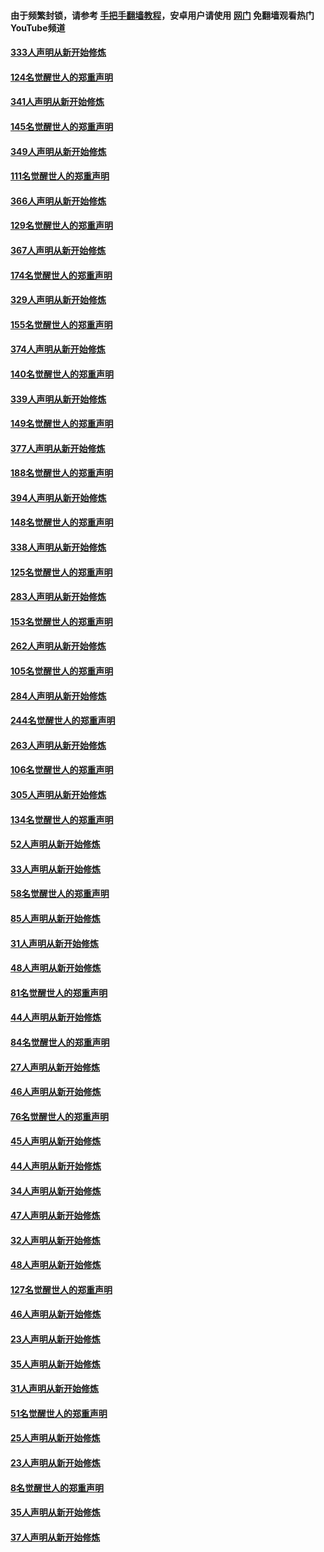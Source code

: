#### 由于频繁封锁，请参考 [手把手翻墙教程](https://github.com/gfw-breaker/guides/wiki/)，安卓用户请使用 [网门](https://github.com/gfw-breaker/nogfw/blob/master/dl.md?t=06300601) 免翻墙观看热门YouTube频道 

#### [333人声明从新开始修炼](../pages/91/427525.md?t=06300601) 

#### [124名觉醒世人的郑重声明](../pages/91/427524.md?t=06300601) 

#### [341人声明从新开始修炼](../pages/91/427255.md?t=06300601) 

#### [145名觉醒世人的郑重声明](../pages/91/427254.md?t=06300601) 

#### [349人声明从新开始修炼](../pages/91/426969.md?t=06300601) 

#### [111名觉醒世人的郑重声明](../pages/91/426968.md?t=06300601) 

#### [366人声明从新开始修炼](../pages/91/426737.md?t=06300601) 

#### [129名觉醒世人的郑重声明](../pages/91/426736.md?t=06300601) 

#### [367人声明从新开始修炼](../pages/91/426421.md?t=06300601) 

#### [174名觉醒世人的郑重声明](../pages/91/426420.md?t=06300601) 

#### [329人声明从新开始修炼](../pages/91/426139.md?t=06300601) 

#### [155名觉醒世人的郑重声明](../pages/91/426138.md?t=06300601) 

#### [374人声明从新开始修炼](../pages/91/425811.md?t=06300601) 

#### [140名觉醒世人的郑重声明](../pages/91/425810.md?t=06300601) 

#### [339人声明从新开始修炼](../pages/91/425690.md?t=06300601) 

#### [149名觉醒世人的郑重声明](../pages/91/425689.md?t=06300601) 

#### [377人声明从新开始修炼](../pages/91/424867.md?t=06300601) 

#### [188名觉醒世人的郑重声明](../pages/91/424866.md?t=06300601) 

#### [394人声明从新开始修炼](../pages/91/423914.md?t=06300601) 

#### [148名觉醒世人的郑重声明](../pages/91/423913.md?t=06300601) 

#### [338人声明从新开始修炼](../pages/91/423540.md?t=06300601) 

#### [125名觉醒世人的郑重声明](../pages/91/423539.md?t=06300601) 

#### [283人声明从新开始修炼](../pages/91/423296.md?t=06300601) 

#### [153名觉醒世人的郑重声明](../pages/91/423295.md?t=06300601) 

#### [262人声明从新开始修炼](../pages/91/423004.md?t=06300601) 

#### [105名觉醒世人的郑重声明](../pages/91/423003.md?t=06300601) 

#### [284人声明从新开始修炼](../pages/91/422707.md?t=06300601) 

#### [244名觉醒世人的郑重声明](../pages/91/422706.md?t=06300601) 

#### [263人声明从新开始修炼](../pages/91/422553.md?t=06300601) 

#### [106名觉醒世人的郑重声明](../pages/91/422552.md?t=06300601) 

#### [305人声明从新开始修炼](../pages/91/422153.md?t=06300601) 

#### [134名觉醒世人的郑重声明](../pages/91/422152.md?t=06300601) 

#### [52人声明从新开始修炼](../pages/91/421846.md?t=06300601) 

#### [33人声明从新开始修炼](../pages/91/421804.md?t=06300601) 

#### [58名觉醒世人的郑重声明](../pages/91/421845.md?t=06300601) 

#### [85人声明从新开始修炼](../pages/91/421769.md?t=06300601) 

#### [31人声明从新开始修炼](../pages/91/421763.md?t=06300601) 

#### [48人声明从新开始修炼](../pages/91/421605.md?t=06300601) 

#### [81名觉醒世人的郑重声明](../pages/91/421656.md?t=06300601) 

#### [44人声明从新开始修炼](../pages/91/421544.md?t=06300601) 

#### [84名觉醒世人的郑重声明](../pages/91/421543.md?t=06300601) 

#### [27人声明从新开始修炼](../pages/91/421465.md?t=06300601) 

#### [46人声明从新开始修炼](../pages/91/421454.md?t=06300601) 

#### [76名觉醒世人的郑重声明](../pages/91/421453.md?t=06300601) 

#### [45人声明从新开始修炼](../pages/91/421452.md?t=06300601) 

#### [44人声明从新开始修炼](../pages/91/421422.md?t=06300601) 

#### [34人声明从新开始修炼](../pages/91/421322.md?t=06300601) 

#### [47人声明从新开始修炼](../pages/91/421264.md?t=06300601) 

#### [32人声明从新开始修炼](../pages/91/421225.md?t=06300601) 

#### [48人声明从新开始修炼](../pages/91/421202.md?t=06300601) 

#### [127名觉醒世人的郑重声明](../pages/91/421224.md?t=06300601) 

#### [46人声明从新开始修炼](../pages/91/421203.md?t=06300601) 

#### [23人声明从新开始修炼](../pages/91/421138.md?t=06300601) 

#### [35人声明从新开始修炼](../pages/91/421122.md?t=06300601) 

#### [31人声明从新开始修炼](../pages/91/421081.md?t=06300601) 

#### [51名觉醒世人的郑重声明](../pages/91/421080.md?t=06300601) 

#### [25人声明从新开始修炼](../pages/91/421020.md?t=06300601) 

#### [23人声明从新开始修炼](../pages/91/420884.md?t=06300601) 

#### [8名觉醒世人的郑重声明](../pages/91/420883.md?t=06300601) 

#### [35人声明从新开始修炼](../pages/91/420809.md?t=06300601) 

#### [37人声明从新开始修炼](../pages/91/420766.md?t=06300601) 

